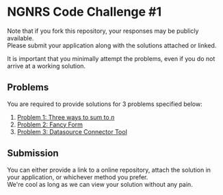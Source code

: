 # NGNRS Code Challenge #1 #

Note that if you fork this repository, your responses may be publicly available.  
Please submit your application along with the solutions attached or linked.   

It is important that you minimally attempt the problems, even if you do not arrive at a working solution.

## Problems ##
You are required to provide solutions for 3 problems specified below:
1. [Problem 1: Three ways to sum to _n_](./src/three_ways_to_sum_to_n/problem.md)
2. [Problem 2: Fancy Form](./src/fancy_form/problem.md)
3. [Problem 3: Datasource Connector Tool](./src/datasource_connector_tool/problem.md)

## Submission ##
You can either provide a link to a online repository, attach the solution in your application, or whichever method you prefer.   
We're cool as long as we can view your solution without any pain.
